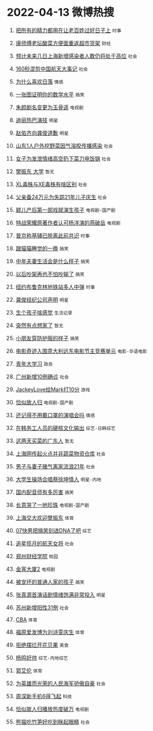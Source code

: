 # 2022-04-13 微博热搜 
1. [把所有的精力都用在让老百姓过好日子上](https://m.weibo.cn/search?containerid=100103type%3D1%26t%3D10%26q%3D%23%E6%8A%8A%E6%89%80%E6%9C%89%E7%9A%84%E7%B2%BE%E5%8A%9B%E9%83%BD%E7%94%A8%E5%9C%A8%E8%AE%A9%E8%80%81%E7%99%BE%E5%A7%93%E8%BF%87%E5%A5%BD%E6%97%A5%E5%AD%90%E4%B8%8A%23&stream_entry_id=51&isnewpage=1&extparam=seat%3D1%26c_type%3D51%26dgr%3D0%26cate%3D10103%26pos%3D0%26filter_type%3Drealtimehot%26display_time%3D1649784384%26pre_seqid%3D1649784384636027335312&luicode=10000011&lfid=106003type%3D25%26t%3D3%26disable_hot%3D1%26filter_type%3Drealtimehot) `时事` 

2. [康师傅老坛酸菜方便面重返超市货架](https://m.weibo.cn/search?containerid=100103type%3D1%26t%3D10%26q%3D%23%E5%BA%B7%E5%B8%88%E5%82%85%E8%80%81%E5%9D%9B%E9%85%B8%E8%8F%9C%E6%96%B9%E4%BE%BF%E9%9D%A2%E9%87%8D%E8%BF%94%E8%B6%85%E5%B8%82%E8%B4%A7%E6%9E%B6%23&stream_entry_id=31&isnewpage=1&extparam=seat%3D1%26dgr%3D0%26pos%3D0%26realpos%3D1%26c_type%3D31%26cate%3D0%26filter_type%3Drealtimehot%26lcate%3D5001%26flag%3D2%26display_time%3D1649784384%26pre_seqid%3D1649784384636027335312&luicode=10000011&lfid=106003type%3D25%26t%3D3%26disable_hot%3D1%26filter_type%3Drealtimehot) `财经` 

3. [预计未来几日上海新增感染者人数仍将处于高位](https://m.weibo.cn/search?containerid=100103type%3D1%26t%3D10%26q%3D%23%E9%A2%84%E8%AE%A1%E6%9C%AA%E6%9D%A5%E5%87%A0%E6%97%A5%E4%B8%8A%E6%B5%B7%E6%96%B0%E5%A2%9E%E6%84%9F%E6%9F%93%E8%80%85%E4%BA%BA%E6%95%B0%E4%BB%8D%E5%B0%86%E5%A4%84%E4%BA%8E%E9%AB%98%E4%BD%8D%23&stream_entry_id=31&isnewpage=1&extparam=seat%3D1%26dgr%3D0%26pos%3D1%26realpos%3D2%26c_type%3D31%26cate%3D0%26filter_type%3Drealtimehot%26lcate%3D5001%26flag%3D16%26display_time%3D1649784384%26pre_seqid%3D1649784384636027335312&luicode=10000011&lfid=106003type%3D25%26t%3D3%26disable_hot%3D1%26filter_type%3Drealtimehot) `社会` 

4. [160秒混剪中国航天大事记](https://m.weibo.cn/search?containerid=100103type%3D1%26t%3D10%26q%3D%23160%E7%A7%92%E6%B7%B7%E5%89%AA%E4%B8%AD%E5%9B%BD%E8%88%AA%E5%A4%A9%E5%A4%A7%E4%BA%8B%E8%AE%B0%23&stream_entry_id=31&isnewpage=1&extparam=seat%3D1%26dgr%3D0%26pos%3D2%26realpos%3D3%26c_type%3D31%26cate%3D0%26filter_type%3Drealtimehot%26lcate%3D5001%26flag%3D0%26display_time%3D1649784384%26pre_seqid%3D1649784384636027335312&luicode=10000011&lfid=106003type%3D25%26t%3D3%26disable_hot%3D1%26filter_type%3Drealtimehot) `社会` 

5. [为什么喜欢日落](https://m.weibo.cn/search?containerid=100103type%3D1%26t%3D10%26q%3D%23%E4%B8%BA%E4%BB%80%E4%B9%88%E5%96%9C%E6%AC%A2%E6%97%A5%E8%90%BD%23&stream_entry_id=31&isnewpage=1&extparam=seat%3D1%26dgr%3D0%26pos%3D3%26realpos%3D4%26c_type%3D31%26cate%3D0%26filter_type%3Drealtimehot%26lcate%3D5001%26flag%3D16%26display_time%3D1649784384%26pre_seqid%3D1649784384636027335312&luicode=10000011&lfid=106003type%3D25%26t%3D3%26disable_hot%3D1%26filter_type%3Drealtimehot) `情感` 

6. [一张图证明你的数学水平](https://m.weibo.cn/search?containerid=100103type%3D1%26t%3D10%26q%3D%23%E4%B8%80%E5%BC%A0%E5%9B%BE%E8%AF%81%E6%98%8E%E4%BD%A0%E7%9A%84%E6%95%B0%E5%AD%A6%E6%B0%B4%E5%B9%B3%23&stream_entry_id=31&isnewpage=1&extparam=seat%3D1%26dgr%3D0%26pos%3D4%26realpos%3D5%26c_type%3D31%26cate%3D0%26filter_type%3Drealtimehot%26lcate%3D5001%26flag%3D1%26display_time%3D1649784384%26pre_seqid%3D1649784384636027335312&luicode=10000011&lfid=106003type%3D25%26t%3D3%26disable_hot%3D1%26filter_type%3Drealtimehot) `搞笑` 

7. [朱颜剧名变更为玉骨遥](https://m.weibo.cn/search?containerid=100103type%3D1%26t%3D10%26q%3D%23%E6%9C%B1%E9%A2%9C%E5%89%A7%E5%90%8D%E5%8F%98%E6%9B%B4%E4%B8%BA%E7%8E%89%E9%AA%A8%E9%81%A5%23&stream_entry_id=31&isnewpage=1&extparam=seat%3D1%26dgr%3D0%26pos%3D5%26realpos%3D6%26c_type%3D31%26cate%3D0%26filter_type%3Drealtimehot%26lcate%3D5001%26flag%3D0%26display_time%3D1649784384%26pre_seqid%3D1649784384636027335312&luicode=10000011&lfid=106003type%3D25%26t%3D3%26disable_hot%3D1%26filter_type%3Drealtimehot) `电视剧` 

8. [迪丽热巴演技](https://m.weibo.cn/search?containerid=100103type%3D1%26t%3D10%26q%3D%23%E8%BF%AA%E4%B8%BD%E7%83%AD%E5%B7%B4%E6%BC%94%E6%8A%80%23&stream_entry_id=31&isnewpage=1&extparam=seat%3D1%26dgr%3D0%26pos%3D6%26realpos%3D7%26c_type%3D31%26cate%3D0%26filter_type%3Drealtimehot%26lcate%3D5001%26flag%3D16%26display_time%3D1649784384%26pre_seqid%3D1649784384636027335312&luicode=10000011&lfid=106003type%3D25%26t%3D3%26disable_hot%3D1%26filter_type%3Drealtimehot) `明星` 

9. [赵佑齐向龚俊道歉](https://m.weibo.cn/search?containerid=100103type%3D1%26t%3D10%26q%3D%23%E8%B5%B5%E4%BD%91%E9%BD%90%E5%90%91%E9%BE%9A%E4%BF%8A%E9%81%93%E6%AD%89%23&stream_entry_id=31&isnewpage=1&extparam=seat%3D1%26dgr%3D0%26pos%3D7%26realpos%3D8%26c_type%3D31%26cate%3D0%26filter_type%3Drealtimehot%26lcate%3D5001%26flag%3D0%26display_time%3D1649784384%26pre_seqid%3D1649784384636027335312&luicode=10000011&lfid=106003type%3D25%26t%3D3%26disable_hot%3D1%26filter_type%3Drealtimehot) `明星` 

10. [山东1人户外挖野菜因气溶胶传播感染](https://m.weibo.cn/search?containerid=100103type%3D1%26t%3D10%26q%3D%23%E5%B1%B1%E4%B8%9C1%E4%BA%BA%E6%88%B7%E5%A4%96%E6%8C%96%E9%87%8E%E8%8F%9C%E5%9B%A0%E6%B0%94%E6%BA%B6%E8%83%B6%E4%BC%A0%E6%92%AD%E6%84%9F%E6%9F%93%23&stream_entry_id=31&isnewpage=1&extparam=seat%3D1%26dgr%3D0%26pos%3D8%26realpos%3D9%26c_type%3D31%26cate%3D0%26filter_type%3Drealtimehot%26lcate%3D5001%26flag%3D0%26display_time%3D1649784384%26pre_seqid%3D1649784384636027335312&luicode=10000011&lfid=106003type%3D25%26t%3D3%26disable_hot%3D1%26filter_type%3Drealtimehot) `社会` 

11. [女子为发泄情绪高空扔下菜刀电饭锅](https://m.weibo.cn/search?containerid=100103type%3D1%26t%3D10%26q%3D%23%E5%A5%B3%E5%AD%90%E4%B8%BA%E5%8F%91%E6%B3%84%E6%83%85%E7%BB%AA%E9%AB%98%E7%A9%BA%E6%89%94%E4%B8%8B%E8%8F%9C%E5%88%80%E7%94%B5%E9%A5%AD%E9%94%85%23&stream_entry_id=31&isnewpage=1&extparam=seat%3D1%26dgr%3D0%26pos%3D9%26realpos%3D10%26c_type%3D31%26cate%3D0%26filter_type%3Drealtimehot%26lcate%3D5001%26flag%3D0%26display_time%3D1649784384%26pre_seqid%3D1649784384636027335312&luicode=10000011&lfid=106003type%3D25%26t%3D3%26disable_hot%3D1%26filter_type%3Drealtimehot) `社会` 

12. [樊振东 大学](https://m.weibo.cn/search?containerid=100103type%3D1%26t%3D10%26q%3D%E6%A8%8A%E6%8C%AF%E4%B8%9C+%E5%A4%A7%E5%AD%A6&stream_entry_id=31&isnewpage=1&extparam=seat%3D1%26dgr%3D0%26pos%3D10%26realpos%3D11%26c_type%3D31%26cate%3D0%26filter_type%3Drealtimehot%26lcate%3D5001%26flag%3D2%26display_time%3D1649784384%26pre_seqid%3D1649784384636027335312&luicode=10000011&lfid=106003type%3D25%26t%3D3%26disable_hot%3D1%26filter_type%3Drealtimehot) `暂无` 

13. [XL毒株与XE毒株有啥区别](https://m.weibo.cn/search?containerid=100103type%3D1%26t%3D10%26q%3D%23XL%E6%AF%92%E6%A0%AA%E4%B8%8EXE%E6%AF%92%E6%A0%AA%E6%9C%89%E5%95%A5%E5%8C%BA%E5%88%AB%23&stream_entry_id=31&isnewpage=1&extparam=seat%3D1%26dgr%3D0%26pos%3D11%26realpos%3D12%26c_type%3D31%26cate%3D0%26filter_type%3Drealtimehot%26lcate%3D5001%26flag%3D1%26display_time%3D1649784384%26pre_seqid%3D1649784384636027335312&luicode=10000011&lfid=106003type%3D25%26t%3D3%26disable_hot%3D1%26filter_type%3Drealtimehot) `社会` 

14. [父亲备24万元为失踪21年儿子庆生](https://m.weibo.cn/search?containerid=100103type%3D1%26t%3D10%26q%3D%23%E7%88%B6%E4%BA%B2%E5%A4%8724%E4%B8%87%E5%85%83%E4%B8%BA%E5%A4%B1%E8%B8%AA21%E5%B9%B4%E5%84%BF%E5%AD%90%E5%BA%86%E7%94%9F%23&stream_entry_id=31&isnewpage=1&extparam=seat%3D1%26dgr%3D0%26pos%3D12%26realpos%3D13%26c_type%3D31%26cate%3D0%26filter_type%3Drealtimehot%26lcate%3D5001%26flag%3D2%26display_time%3D1649784384%26pre_seqid%3D1649784384636027335312&luicode=10000011&lfid=106003type%3D25%26t%3D3%26disable_hot%3D1%26filter_type%3Drealtimehot) `社会` 

15. [颖儿产后第一部戏就演生孩子](https://m.weibo.cn/search?containerid=100103type%3D1%26t%3D10%26q%3D%23%E9%A2%96%E5%84%BF%E4%BA%A7%E5%90%8E%E7%AC%AC%E4%B8%80%E9%83%A8%E6%88%8F%E5%B0%B1%E6%BC%94%E7%94%9F%E5%AD%A9%E5%AD%90%23&stream_entry_id=31&isnewpage=1&extparam=seat%3D1%26dgr%3D0%26pos%3D13%26realpos%3D14%26c_type%3D31%26cate%3D0%26filter_type%3Drealtimehot%26lcate%3D5001%26flag%3D0%26display_time%3D1649784384%26pre_seqid%3D1649784384636027335312&luicode=10000011&lfid=106003type%3D25%26t%3D3%26disable_hot%3D1%26filter_type%3Drealtimehot) `电视剧-国产剧` 

16. [特战荣耀原著作者认可杨洋演的燕破岳](https://m.weibo.cn/search?containerid=100103type%3D1%26t%3D10%26q%3D%23%E7%89%B9%E6%88%98%E8%8D%A3%E8%80%80%E5%8E%9F%E8%91%97%E4%BD%9C%E8%80%85%E8%AE%A4%E5%8F%AF%E6%9D%A8%E6%B4%8B%E6%BC%94%E7%9A%84%E7%87%95%E7%A0%B4%E5%B2%B3%23&stream_entry_id=31&isnewpage=1&extparam=seat%3D1%26dgr%3D0%26pos%3D14%26realpos%3D15%26c_type%3D31%26cate%3D0%26filter_type%3Drealtimehot%26lcate%3D5001%26flag%3D1%26display_time%3D1649784384%26pre_seqid%3D1649784384636027335312&luicode=10000011&lfid=106003type%3D25%26t%3D3%26disable_hot%3D1%26filter_type%3Drealtimehot) `电视剧` 

17. [普京称基辅已脱离此前共识](https://m.weibo.cn/search?containerid=100103type%3D1%26t%3D10%26q%3D%23%E6%99%AE%E4%BA%AC%E7%A7%B0%E5%9F%BA%E8%BE%85%E5%B7%B2%E8%84%B1%E7%A6%BB%E6%AD%A4%E5%89%8D%E5%85%B1%E8%AF%86%23&stream_entry_id=31&isnewpage=1&extparam=seat%3D1%26dgr%3D0%26pos%3D15%26realpos%3D16%26c_type%3D31%26cate%3D0%26filter_type%3Drealtimehot%26lcate%3D5001%26flag%3D0%26display_time%3D1649784384%26pre_seqid%3D1649784384636027335312&luicode=10000011&lfid=106003type%3D25%26t%3D3%26disable_hot%3D1%26filter_type%3Drealtimehot) `时事` 

18. [跟猫猫睡觉的一晚](https://m.weibo.cn/search?containerid=100103type%3D1%26t%3D10%26q%3D%23%E8%B7%9F%E7%8C%AB%E7%8C%AB%E7%9D%A1%E8%A7%89%E7%9A%84%E4%B8%80%E6%99%9A%23&stream_entry_id=31&isnewpage=1&extparam=seat%3D1%26dgr%3D0%26pos%3D16%26realpos%3D17%26c_type%3D31%26cate%3D0%26filter_type%3Drealtimehot%26lcate%3D5001%26flag%3D0%26display_time%3D1649784384%26pre_seqid%3D1649784384636027335312&luicode=10000011&lfid=106003type%3D25%26t%3D3%26disable_hot%3D1%26filter_type%3Drealtimehot) `搞笑` 

19. [中年夫妻生活会是什么样子](https://m.weibo.cn/search?containerid=100103type%3D1%26t%3D10%26q%3D%23%E4%B8%AD%E5%B9%B4%E5%A4%AB%E5%A6%BB%E7%94%9F%E6%B4%BB%E4%BC%9A%E6%98%AF%E4%BB%80%E4%B9%88%E6%A0%B7%E5%AD%90%23&stream_entry_id=31&isnewpage=1&extparam=seat%3D1%26dgr%3D0%26pos%3D17%26realpos%3D18%26c_type%3D31%26cate%3D0%26filter_type%3Drealtimehot%26lcate%3D5001%26flag%3D0%26display_time%3D1649784384%26pre_seqid%3D1649784384636027335312&luicode=10000011&lfid=106003type%3D25%26t%3D3%26disable_hot%3D1%26filter_type%3Drealtimehot) `搞笑` 

20. [以后吵架再也不怕吵输了](https://m.weibo.cn/search?containerid=100103type%3D1%26t%3D10%26q%3D%23%E4%BB%A5%E5%90%8E%E5%90%B5%E6%9E%B6%E5%86%8D%E4%B9%9F%E4%B8%8D%E6%80%95%E5%90%B5%E8%BE%93%E4%BA%86%23&stream_entry_id=31&isnewpage=1&extparam=seat%3D1%26dgr%3D0%26pos%3D18%26realpos%3D19%26c_type%3D31%26cate%3D0%26filter_type%3Drealtimehot%26lcate%3D5001%26flag%3D0%26display_time%3D1649784384%26pre_seqid%3D1649784384636027335312&luicode=10000011&lfid=106003type%3D25%26t%3D3%26disable_hot%3D1%26filter_type%3Drealtimehot) `搞笑` 

21. [纽约布鲁克林地铁站多人中弹](https://m.weibo.cn/search?containerid=100103type%3D1%26t%3D10%26q%3D%23%E7%BA%BD%E7%BA%A6%E5%B8%83%E9%B2%81%E5%85%8B%E6%9E%97%E5%9C%B0%E9%93%81%E7%AB%99%E5%A4%9A%E4%BA%BA%E4%B8%AD%E5%BC%B9%23&stream_entry_id=31&isnewpage=1&extparam=seat%3D1%26dgr%3D0%26pos%3D19%26realpos%3D20%26c_type%3D31%26cate%3D0%26filter_type%3Drealtimehot%26lcate%3D5001%26flag%3D0%26display_time%3D1649784384%26pre_seqid%3D1649784384636027335312&luicode=10000011&lfid=106003type%3D25%26t%3D3%26disable_hot%3D1%26filter_type%3Drealtimehot) `时事` 

22. [龚俊经纪公司声明](https://m.weibo.cn/search?containerid=100103type%3D1%26t%3D10%26q%3D%23%E9%BE%9A%E4%BF%8A%E7%BB%8F%E7%BA%AA%E5%85%AC%E5%8F%B8%E5%A3%B0%E6%98%8E%23&stream_entry_id=31&isnewpage=1&extparam=seat%3D1%26dgr%3D0%26pos%3D20%26realpos%3D21%26c_type%3D31%26cate%3D0%26filter_type%3Drealtimehot%26lcate%3D5001%26flag%3D0%26display_time%3D1649784384%26pre_seqid%3D1649784384636027335312&luicode=10000011&lfid=106003type%3D25%26t%3D3%26disable_hot%3D1%26filter_type%3Drealtimehot) `明星` 

23. [生个孩子啥感觉](https://m.weibo.cn/search?containerid=100103type%3D1%26t%3D10%26q%3D%23%E7%94%9F%E4%B8%AA%E5%AD%A9%E5%AD%90%E5%95%A5%E6%84%9F%E8%A7%89%23&stream_entry_id=31&isnewpage=1&extparam=seat%3D1%26dgr%3D0%26pos%3D21%26realpos%3D22%26c_type%3D31%26cate%3D0%26filter_type%3Drealtimehot%26lcate%3D5001%26flag%3D0%26display_time%3D1649784384%26pre_seqid%3D1649784384636027335312&luicode=10000011&lfid=106003type%3D25%26t%3D3%26disable_hot%3D1%26filter_type%3Drealtimehot) `生活记录` 

24. [突然有点想家了](https://m.weibo.cn/search?containerid=100103type%3D1%26t%3D10%26q%3D%E7%AA%81%E7%84%B6%E6%9C%89%E7%82%B9%E6%83%B3%E5%AE%B6%E4%BA%86&stream_entry_id=31&isnewpage=1&extparam=seat%3D1%26dgr%3D0%26pos%3D22%26realpos%3D23%26c_type%3D31%26cate%3D0%26filter_type%3Drealtimehot%26lcate%3D5001%26flag%3D0%26display_time%3D1649784384%26pre_seqid%3D1649784384636027335312&luicode=10000011&lfid=106003type%3D25%26t%3D3%26disable_hot%3D1%26filter_type%3Drealtimehot) `暂无` 

25. [小朋友穿防护服的样子](https://m.weibo.cn/search?containerid=100103type%3D1%26t%3D10%26q%3D%23%E5%B0%8F%E6%9C%8B%E5%8F%8B%E7%A9%BF%E9%98%B2%E6%8A%A4%E6%9C%8D%E7%9A%84%E6%A0%B7%E5%AD%90%23&stream_entry_id=31&isnewpage=1&extparam=seat%3D1%26dgr%3D0%26pos%3D23%26realpos%3D24%26c_type%3D31%26cate%3D0%26filter_type%3Drealtimehot%26lcate%3D5001%26flag%3D1%26display_time%3D1649784384%26pre_seqid%3D1649784384636027335312&luicode=10000011&lfid=106003type%3D25%26t%3D3%26disable_hot%3D1%26filter_type%3Drealtimehot) `搞笑` 

26. [电影奇迹入围意大利远东电影节主竞赛单元](https://m.weibo.cn/search?containerid=100103type%3D1%26t%3D10%26q%3D%23%E7%94%B5%E5%BD%B1%E5%A5%87%E8%BF%B9%E5%85%A5%E5%9B%B4%E6%84%8F%E5%A4%A7%E5%88%A9%E8%BF%9C%E4%B8%9C%E7%94%B5%E5%BD%B1%E8%8A%82%E4%B8%BB%E7%AB%9E%E8%B5%9B%E5%8D%95%E5%85%83%23&stream_entry_id=31&isnewpage=1&extparam=seat%3D1%26dgr%3D0%26pos%3D24%26realpos%3D25%26c_type%3D31%26cate%3D0%26filter_type%3Drealtimehot%26lcate%3D5001%26flag%3D1%26display_time%3D1649784384%26pre_seqid%3D1649784384636027335312&luicode=10000011&lfid=106003type%3D25%26t%3D3%26disable_hot%3D1%26filter_type%3Drealtimehot) `电影-华语电影` 

27. [青年大学习](https://m.weibo.cn/search?containerid=100103type%3D1%26t%3D10%26q%3D%E9%9D%92%E5%B9%B4%E5%A4%A7%E5%AD%A6%E4%B9%A0&stream_entry_id=31&isnewpage=1&extparam=seat%3D1%26dgr%3D0%26pos%3D25%26realpos%3D26%26c_type%3D31%26cate%3D0%26filter_type%3Drealtimehot%26lcate%3D5001%26flag%3D1%26display_time%3D1649784384%26pre_seqid%3D1649784384636027335312&luicode=10000011&lfid=106003type%3D25%26t%3D3%26disable_hot%3D1%26filter_type%3Drealtimehot) `政务` 

28. [广州新增10例确诊](https://m.weibo.cn/search?containerid=100103type%3D1%26t%3D10%26q%3D%23%E5%B9%BF%E5%B7%9E%E6%96%B0%E5%A2%9E10%E4%BE%8B%E7%A1%AE%E8%AF%8A%23&stream_entry_id=31&isnewpage=1&extparam=seat%3D1%26dgr%3D0%26pos%3D26%26realpos%3D27%26c_type%3D31%26cate%3D0%26filter_type%3Drealtimehot%26lcate%3D5001%26flag%3D0%26display_time%3D1649784384%26pre_seqid%3D1649784384636027335312&luicode=10000011&lfid=106003type%3D25%26t%3D3%26disable_hot%3D1%26filter_type%3Drealtimehot) `社会` 

29. [JackeyLove给Mark打10分](https://m.weibo.cn/search?containerid=100103type%3D1%26t%3D10%26q%3D%23JackeyLove%E7%BB%99Mark%E6%89%9310%E5%88%86%23&stream_entry_id=31&isnewpage=1&extparam=seat%3D1%26dgr%3D0%26pos%3D27%26realpos%3D28%26c_type%3D31%26cate%3D0%26filter_type%3Drealtimehot%26lcate%3D5001%26flag%3D0%26display_time%3D1649784384%26pre_seqid%3D1649784384636027335312&luicode=10000011&lfid=106003type%3D25%26t%3D3%26disable_hot%3D1%26filter_type%3Drealtimehot) `游戏` 

30. [恰似故人归](https://m.weibo.cn/search?containerid=100103type%3D1%26t%3D10%26q%3D%23%E6%81%B0%E4%BC%BC%E6%95%85%E4%BA%BA%E5%BD%92%23&stream_entry_id=31&isnewpage=1&extparam=seat%3D1%26dgr%3D0%26pos%3D28%26realpos%3D29%26c_type%3D31%26cate%3D0%26filter_type%3Drealtimehot%26lcate%3D5001%26flag%3D0%26display_time%3D1649784384%26pre_seqid%3D1649784384636027335312&luicode=10000011&lfid=106003type%3D25%26t%3D3%26disable_hot%3D1%26filter_type%3Drealtimehot) `电视剧-国产剧` 

31. [还记得不用戴口罩的演唱会吗](https://m.weibo.cn/search?containerid=100103type%3D1%26t%3D10%26q%3D%23%E8%BF%98%E8%AE%B0%E5%BE%97%E4%B8%8D%E7%94%A8%E6%88%B4%E5%8F%A3%E7%BD%A9%E7%9A%84%E6%BC%94%E5%94%B1%E4%BC%9A%E5%90%97%23&stream_entry_id=31&isnewpage=1&extparam=seat%3D1%26dgr%3D0%26pos%3D29%26realpos%3D30%26c_type%3D31%26cate%3D0%26filter_type%3Drealtimehot%26lcate%3D5001%26flag%3D0%26display_time%3D1649784384%26pre_seqid%3D1649784384636027335312&luicode=10000011&lfid=106003type%3D25%26t%3D3%26disable_hot%3D1%26filter_type%3Drealtimehot) `情感` 

32. [在韩务工人员的硬核文化输出](https://m.weibo.cn/search?containerid=100103type%3D1%26t%3D10%26q%3D%23%E5%9C%A8%E9%9F%A9%E5%8A%A1%E5%B7%A5%E4%BA%BA%E5%91%98%E7%9A%84%E7%A1%AC%E6%A0%B8%E6%96%87%E5%8C%96%E8%BE%93%E5%87%BA%23&stream_entry_id=31&isnewpage=1&extparam=seat%3D1%26dgr%3D0%26pos%3D30%26realpos%3D31%26c_type%3D31%26cate%3D0%26filter_type%3Drealtimehot%26lcate%3D5001%26flag%3D0%26display_time%3D1649784384%26pre_seqid%3D1649784384636027335312&luicode=10000011&lfid=106003type%3D25%26t%3D3%26disable_hot%3D1%26filter_type%3Drealtimehot) `综艺-日韩综艺` 

33. [这两天买菜的广东人](https://m.weibo.cn/search?containerid=100103type%3D1%26t%3D10%26q%3D%E8%BF%99%E4%B8%A4%E5%A4%A9%E4%B9%B0%E8%8F%9C%E7%9A%84%E5%B9%BF%E4%B8%9C%E4%BA%BA&stream_entry_id=31&isnewpage=1&extparam=seat%3D1%26dgr%3D0%26pos%3D31%26realpos%3D32%26c_type%3D31%26cate%3D0%26filter_type%3Drealtimehot%26lcate%3D5001%26flag%3D0%26display_time%3D1649784384%26pre_seqid%3D1649784384636027335312&luicode=10000011&lfid=106003type%3D25%26t%3D3%26disable_hot%3D1%26filter_type%3Drealtimehot) `暂无` 

34. [上海网传起火点并非蔬菜物资仓库](https://m.weibo.cn/search?containerid=100103type%3D1%26t%3D10%26q%3D%23%E4%B8%8A%E6%B5%B7%E7%BD%91%E4%BC%A0%E8%B5%B7%E7%81%AB%E7%82%B9%E5%B9%B6%E9%9D%9E%E8%94%AC%E8%8F%9C%E7%89%A9%E8%B5%84%E4%BB%93%E5%BA%93%23&stream_entry_id=31&isnewpage=1&extparam=seat%3D1%26dgr%3D0%26pos%3D32%26realpos%3D33%26c_type%3D31%26cate%3D0%26filter_type%3Drealtimehot%26lcate%3D5001%26flag%3D0%26display_time%3D1649784384%26pre_seqid%3D1649784384636027335312&luicode=10000011&lfid=106003type%3D25%26t%3D3%26disable_hot%3D1%26filter_type%3Drealtimehot) `社会` 

35. [男子与妻子赌气离家流浪21年](https://m.weibo.cn/search?containerid=100103type%3D1%26t%3D10%26q%3D%23%E7%94%B7%E5%AD%90%E4%B8%8E%E5%A6%BB%E5%AD%90%E8%B5%8C%E6%B0%94%E7%A6%BB%E5%AE%B6%E6%B5%81%E6%B5%AA21%E5%B9%B4%23&stream_entry_id=31&isnewpage=1&extparam=seat%3D1%26dgr%3D0%26pos%3D33%26realpos%3D34%26c_type%3D31%26cate%3D0%26filter_type%3Drealtimehot%26lcate%3D5001%26flag%3D0%26display_time%3D1649784384%26pre_seqid%3D1649784384636027335312&luicode=10000011&lfid=106003type%3D25%26t%3D3%26disable_hot%3D1%26filter_type%3Drealtimehot) `社会` 

36. [大学生操场合唱蔡徐坤情人](https://m.weibo.cn/search?containerid=100103type%3D1%26t%3D10%26q%3D%23%E5%A4%A7%E5%AD%A6%E7%94%9F%E6%93%8D%E5%9C%BA%E5%90%88%E5%94%B1%E8%94%A1%E5%BE%90%E5%9D%A4%E6%83%85%E4%BA%BA%23&stream_entry_id=31&isnewpage=1&extparam=seat%3D1%26dgr%3D0%26pos%3D34%26realpos%3D35%26c_type%3D31%26cate%3D0%26filter_type%3Drealtimehot%26lcate%3D5001%26flag%3D0%26display_time%3D1649784384%26pre_seqid%3D1649784384636027335312&luicode=10000011&lfid=106003type%3D25%26t%3D3%26disable_hot%3D1%26filter_type%3Drealtimehot) `明星-内地` 

37. [国内配音师有多厉害](https://m.weibo.cn/search?containerid=100103type%3D1%26t%3D10%26q%3D%23%E5%9B%BD%E5%86%85%E9%85%8D%E9%9F%B3%E5%B8%88%E6%9C%89%E5%A4%9A%E5%8E%89%E5%AE%B3%23&stream_entry_id=31&isnewpage=1&extparam=seat%3D1%26dgr%3D0%26pos%3D35%26realpos%3D36%26c_type%3D31%26cate%3D0%26filter_type%3Drealtimehot%26lcate%3D5001%26flag%3D0%26display_time%3D1649784384%26pre_seqid%3D1649784384636027335312&luicode=10000011&lfid=106003type%3D25%26t%3D3%26disable_hot%3D1%26filter_type%3Drealtimehot) `搞笑` 

38. [长意哭了一地珍珠](https://m.weibo.cn/search?containerid=100103type%3D1%26t%3D10%26q%3D%23%E9%95%BF%E6%84%8F%E5%93%AD%E4%BA%86%E4%B8%80%E5%9C%B0%E7%8F%8D%E7%8F%A0%23&stream_entry_id=31&isnewpage=1&extparam=seat%3D1%26dgr%3D0%26pos%3D36%26realpos%3D37%26c_type%3D31%26cate%3D0%26filter_type%3Drealtimehot%26lcate%3D5001%26flag%3D0%26display_time%3D1649784384%26pre_seqid%3D1649784384636027335312&luicode=10000011&lfid=106003type%3D25%26t%3D3%26disable_hot%3D1%26filter_type%3Drealtimehot) `电视剧-国产剧` 

39. [上海交大欢迎樊振东](https://m.weibo.cn/search?containerid=100103type%3D1%26t%3D10%26q%3D%23%E4%B8%8A%E6%B5%B7%E4%BA%A4%E5%A4%A7%E6%AC%A2%E8%BF%8E%E6%A8%8A%E6%8C%AF%E4%B8%9C%23&stream_entry_id=31&isnewpage=1&extparam=seat%3D1%26dgr%3D0%26pos%3D37%26realpos%3D38%26c_type%3D31%26cate%3D0%26filter_type%3Drealtimehot%26lcate%3D5001%26flag%3D0%26display_time%3D1649784384%26pre_seqid%3D1649784384636027335312&luicode=10000011&lfid=106003type%3D25%26t%3D3%26disable_hot%3D1%26filter_type%3Drealtimehot) `体育` 

40. [07快男把搞笑刻进DNA了吧](https://m.weibo.cn/search?containerid=100103type%3D1%26t%3D10%26q%3D%2307%E5%BF%AB%E7%94%B7%E6%8A%8A%E6%90%9E%E7%AC%91%E5%88%BB%E8%BF%9BDNA%E4%BA%86%E5%90%A7%23&stream_entry_id=31&isnewpage=1&extparam=seat%3D1%26dgr%3D0%26pos%3D38%26realpos%3D39%26c_type%3D31%26cate%3D0%26filter_type%3Drealtimehot%26lcate%3D5001%26flag%3D0%26display_time%3D1649784384%26pre_seqid%3D1649784384636027335312&luicode=10000011&lfid=106003type%3D25%26t%3D3%26disable_hot%3D1%26filter_type%3Drealtimehot) `综艺` 

41. [追星揽月的航天女将](https://m.weibo.cn/search?containerid=100103type%3D1%26t%3D10%26q%3D%23%E8%BF%BD%E6%98%9F%E6%8F%BD%E6%9C%88%E7%9A%84%E8%88%AA%E5%A4%A9%E5%A5%B3%E5%B0%86%23&stream_entry_id=31&isnewpage=1&extparam=seat%3D1%26dgr%3D0%26pos%3D39%26realpos%3D40%26c_type%3D31%26cate%3D0%26filter_type%3Drealtimehot%26lcate%3D5001%26flag%3D0%26display_time%3D1649784384%26pre_seqid%3D1649784384636027335312&luicode=10000011&lfid=106003type%3D25%26t%3D3%26disable_hot%3D1%26filter_type%3Drealtimehot) `社会` 

42. [郑州财经学院](https://m.weibo.cn/search?containerid=100103type%3D1%26t%3D10%26q%3D%E9%83%91%E5%B7%9E%E8%B4%A2%E7%BB%8F%E5%AD%A6%E9%99%A2&stream_entry_id=31&isnewpage=1&extparam=seat%3D1%26dgr%3D0%26pos%3D40%26realpos%3D41%26c_type%3D31%26cate%3D0%26filter_type%3Drealtimehot%26lcate%3D5001%26flag%3D0%26display_time%3D1649784384%26pre_seqid%3D1649784384636027335312&luicode=10000011&lfid=106003type%3D25%26t%3D3%26disable_hot%3D1%26filter_type%3Drealtimehot) `校园` 

43. [金宵大厦2](http://m.weibo.cn/c/wbox?&id=j84w2uenjc&roomid=9195&q=%23%E9%87%91%E5%AE%B5%E5%A4%A7%E5%8E%A62%23&extparam=seat%3D1%26dgr%3D0%26pos%3D41%26realpos%3D42%26c_type%3D31%26cate%3D0%26filter_type%3Drealtimehot%26lcate%3D5001%26flag%3D0%26display_time%3D1649784384%26pre_seqid%3D1649784384636027335312&luicode=10000011&lfid=106003type%3D25%26t%3D3%26disable_hot%3D1%26filter_type%3Drealtimehot) `电视剧` 

44. [被宠坏的普通人家的孩子](https://m.weibo.cn/search?containerid=100103type%3D1%26t%3D10%26q%3D%23%E8%A2%AB%E5%AE%A0%E5%9D%8F%E7%9A%84%E6%99%AE%E9%80%9A%E4%BA%BA%E5%AE%B6%E7%9A%84%E5%AD%A9%E5%AD%90%23&stream_entry_id=31&isnewpage=1&extparam=seat%3D1%26dgr%3D0%26pos%3D42%26realpos%3D43%26c_type%3D31%26cate%3D0%26filter_type%3Drealtimehot%26lcate%3D5001%26flag%3D0%26display_time%3D1649784384%26pre_seqid%3D1649784384636027335312&luicode=10000011&lfid=106003type%3D25%26t%3D3%26disable_hot%3D1%26filter_type%3Drealtimehot) `搞笑` 

45. [张真源首演话剧情绪饱满非常投入](https://m.weibo.cn/search?containerid=100103type%3D1%26t%3D10%26q%3D%23%E5%BC%A0%E7%9C%9F%E6%BA%90%E9%A6%96%E6%BC%94%E8%AF%9D%E5%89%A7%E6%83%85%E7%BB%AA%E9%A5%B1%E6%BB%A1%E9%9D%9E%E5%B8%B8%E6%8A%95%E5%85%A5%23&stream_entry_id=31&isnewpage=1&extparam=seat%3D1%26dgr%3D0%26pos%3D43%26realpos%3D44%26c_type%3D31%26cate%3D0%26filter_type%3Drealtimehot%26lcate%3D5001%26flag%3D0%26display_time%3D1649784384%26pre_seqid%3D1649784384636027335312&luicode=10000011&lfid=106003type%3D25%26t%3D3%26disable_hot%3D1%26filter_type%3Drealtimehot) `明星` 

46. [苏州新增阳性31例](https://m.weibo.cn/search?containerid=100103type%3D1%26t%3D10%26q%3D%23%E8%8B%8F%E5%B7%9E%E6%96%B0%E5%A2%9E%E9%98%B3%E6%80%A731%E4%BE%8B%23&stream_entry_id=31&isnewpage=1&extparam=seat%3D1%26dgr%3D0%26pos%3D44%26realpos%3D45%26c_type%3D31%26cate%3D0%26filter_type%3Drealtimehot%26lcate%3D5001%26flag%3D0%26display_time%3D1649784384%26pre_seqid%3D1649784384636027335312&luicode=10000011&lfid=106003type%3D25%26t%3D3%26disable_hot%3D1%26filter_type%3Drealtimehot) `社会` 

47. [CBA](https://m.weibo.cn/search?containerid=100103type%3D1%26t%3D10%26q%3DCBA&stream_entry_id=31&isnewpage=1&extparam=seat%3D1%26dgr%3D0%26pos%3D45%26realpos%3D46%26c_type%3D31%26cate%3D0%26filter_type%3Drealtimehot%26lcate%3D5001%26flag%3D0%26display_time%3D1649784384%26pre_seqid%3D1649784384636027335312&luicode=10000011&lfid=106003type%3D25%26t%3D3%26disable_hot%3D1%26filter_type%3Drealtimehot) `体育` 

48. [福原爱发博为刘诗雯庆生](https://m.weibo.cn/search?containerid=100103type%3D1%26t%3D10%26q%3D%23%E7%A6%8F%E5%8E%9F%E7%88%B1%E5%8F%91%E5%8D%9A%E4%B8%BA%E5%88%98%E8%AF%97%E9%9B%AF%E5%BA%86%E7%94%9F%23&stream_entry_id=31&isnewpage=1&extparam=seat%3D1%26dgr%3D0%26pos%3D46%26realpos%3D47%26c_type%3D31%26cate%3D0%26filter_type%3Drealtimehot%26lcate%3D5001%26flag%3D0%26display_time%3D1649784384%26pre_seqid%3D1649784384636027335312&luicode=10000011&lfid=106003type%3D25%26t%3D3%26disable_hot%3D1%26filter_type%3Drealtimehot) `体育` 

49. [拒绝摆烂开花贝果](https://m.weibo.cn/search?containerid=100103type%3D1%26t%3D10%26q%3D%23%E6%8B%92%E7%BB%9D%E6%91%86%E7%83%82%E5%BC%80%E8%8A%B1%E8%B4%9D%E6%9E%9C%23&stream_entry_id=31&isnewpage=1&extparam=seat%3D1%26dgr%3D0%26pos%3D47%26realpos%3D48%26c_type%3D31%26cate%3D0%26filter_type%3Drealtimehot%26lcate%3D5001%26flag%3D0%26display_time%3D1649784384%26pre_seqid%3D1649784384636027335312&luicode=10000011&lfid=106003type%3D25%26t%3D3%26disable_hot%3D1%26filter_type%3Drealtimehot) `美食` 

50. [杨鸣好帅](https://m.weibo.cn/search?containerid=100103type%3D1%26t%3D10%26q%3D%23%E6%9D%A8%E9%B8%A3%E5%A5%BD%E5%B8%85%23&stream_entry_id=31&isnewpage=1&extparam=seat%3D1%26dgr%3D0%26pos%3D48%26realpos%3D49%26c_type%3D31%26cate%3D0%26filter_type%3Drealtimehot%26lcate%3D5001%26flag%3D0%26display_time%3D1649784384%26pre_seqid%3D1649784384636027335312&luicode=10000011&lfid=106003type%3D25%26t%3D3%26disable_hot%3D1%26filter_type%3Drealtimehot) `综艺-内地综艺` 

51. [郭艾伦](https://m.weibo.cn/search?containerid=100103type%3D1%26t%3D10%26q%3D%E9%83%AD%E8%89%BE%E4%BC%A6&stream_entry_id=31&isnewpage=1&extparam=seat%3D1%26dgr%3D0%26pos%3D49%26realpos%3D50%26c_type%3D31%26cate%3D0%26filter_type%3Drealtimehot%26lcate%3D5001%26flag%3D0%26display_time%3D1649784384%26pre_seqid%3D1649784384636027335312&luicode=10000011&lfid=106003type%3D25%26t%3D3%26disable_hot%3D1%26filter_type%3Drealtimehot) `体育` 

52. [为英雄而光荣的人民海军骄傲自豪](https://m.weibo.cn/search?containerid=100103type%3D1%26t%3D10%26q%3D%23%E4%B8%BA%E8%8B%B1%E9%9B%84%E8%80%8C%E5%85%89%E8%8D%A3%E7%9A%84%E4%BA%BA%E6%B0%91%E6%B5%B7%E5%86%9B%E9%AA%84%E5%82%B2%E8%87%AA%E8%B1%AA%23&stream_entry_id=51&isnewpage=1&extparam=seat%3D1%26c_type%3D51%26dgr%3D0%26cate%3D10103%26pos%3D0%26filter_type%3Drealtimehot%26display_time%3D1649781216%26pre_seqid%3D1649781216609014072253&luicode=10000011&lfid=106003type%3D25%26t%3D3%26disable_hot%3D1%26filter_type%3Drealtimehot) `社会` 

53. [周深新手机6得飞起](https://m.weibo.cn/search?containerid=100103type%3D1%26t%3D10%26q%3D%23%E5%91%A8%E6%B7%B1%E6%96%B0%E6%89%8B%E6%9C%BA6%E5%BE%97%E9%A3%9E%E8%B5%B7%23&stream_entry_id=31&isnewpage=1&extparam=seat%3D1%26dgr%3D0%26pos%3D3%26adid%3D151456%26topic_ad%3D1%26c_type%3D31%26cate%3D0%26filter_type%3Drealtimehot%26lcate%3D5001%26display_time%3D1649781216%26pre_seqid%3D1649781216609014072253&luicode=10000011&lfid=106003type%3D25%26t%3D3%26disable_hot%3D1%26filter_type%3Drealtimehot) `科技` 

54. [恰似故人归播放热度破万](https://m.weibo.cn/search?containerid=100103type%3D1%26t%3D10%26q%3D%23%E6%81%B0%E4%BC%BC%E6%95%85%E4%BA%BA%E5%BD%92%E6%92%AD%E6%94%BE%E7%83%AD%E5%BA%A6%E7%A0%B4%E4%B8%87%23&stream_entry_id=31&isnewpage=1&extparam=seat%3D1%26dgr%3D0%26pos%3D48%26realpos%3D48%26c_type%3D31%26cate%3D0%26filter_type%3Drealtimehot%26lcate%3D5001%26flag%3D0%26display_time%3D1649781216%26pre_seqid%3D1649781216609014072253&luicode=10000011&lfid=106003type%3D25%26t%3D3%26disable_hot%3D1%26filter_type%3Drealtimehot) `电视剧` 

55. [熊猫吃竹笋好吃到眯起眼睛](https://m.weibo.cn/search?containerid=100103type%3D1%26t%3D10%26q%3D%23%E7%86%8A%E7%8C%AB%E5%90%83%E7%AB%B9%E7%AC%8B%E5%A5%BD%E5%90%83%E5%88%B0%E7%9C%AF%E8%B5%B7%E7%9C%BC%E7%9D%9B%23&stream_entry_id=31&isnewpage=1&extparam=seat%3D1%26dgr%3D0%26pos%3D49%26realpos%3D49%26c_type%3D31%26cate%3D0%26filter_type%3Drealtimehot%26lcate%3D5001%26flag%3D1%26display_time%3D1649781216%26pre_seqid%3D1649781216609014072253&luicode=10000011&lfid=106003type%3D25%26t%3D3%26disable_hot%3D1%26filter_type%3Drealtimehot) `社会` 
